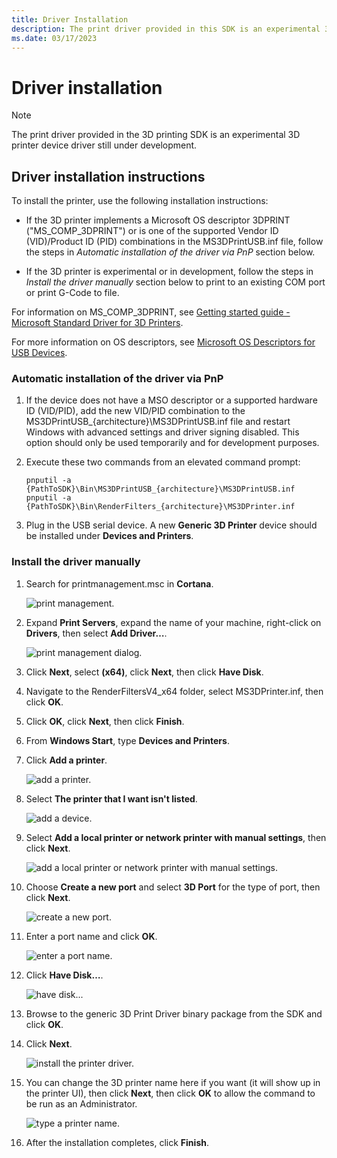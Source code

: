 ```yaml
---
title: Driver Installation
description: The print driver provided in this SDK is an experimental 3D printer device driver still under development.
ms.date: 03/17/2023
---
```


# Driver installation

> [!NOTE]
> The print driver provided in the 3D printing SDK is an experimental 3D printer device driver still under development.

## Driver installation instructions

To install the printer, use the following installation instructions:

- If the 3D printer implements a Microsoft OS descriptor 3DPRINT ("MS\_COMP\_3DPRINT") or is one of the supported Vendor ID (VID)/Product ID (PID) combinations in the MS3DPrintUSB.inf file, follow the steps in *Automatic installation of the driver via PnP* section below.

- If the 3D printer is experimental or in development, follow the steps in *Install the driver manually* section below to print to an existing COM port or print G-Code to file.

For information on MS_COMP_3DPRINT, see [Getting started guide - Microsoft Standard Driver for 3D Printers](./microsoft-standard-driver-for-3d-printers-.md).

For more information on OS descriptors, see [Microsoft OS Descriptors for USB Devices](../usbcon/microsoft-defined-usb-descriptors.md).

### Automatic installation of the driver via PnP

1. If the device does not have a MSO descriptor or a supported hardware ID (VID/PID), add the new VID/PID combination to the MS3DPrintUSB\_{architecture}\\MS3DPrintUSB.inf file and restart Windows with advanced settings and driver signing disabled. This option should only be used temporarily and for development purposes.

1. Execute these two commands from an elevated command prompt:

    ```console
    pnputil -a {PathToSDK}\Bin\MS3DPrintUSB_{architecture}\MS3DPrintUSB.inf
    pnputil -a {PathToSDK}\Bin\RenderFilters_{architecture}\MS3DPrinter.inf
    ```

1. Plug in the USB serial device. A new **Generic 3D Printer** device should be installed under **Devices and Printers**.

### Install the driver manually

1. Search for printmanagement.msc in **Cortana**.

    ![print management.](images/g-code-1.png)

1. Expand **Print Servers**, expand the name of your machine, right-click on **Drivers**, then select **Add Driver…**.

    ![print management dialog.](images/g-code-2.png)

1. Click **Next**, select **(x64)**, click **Next**, then click **Have Disk**.

1. Navigate to the RenderFiltersV4\_x64 folder, select MS3DPrinter.inf, then click **OK**.

1. Click **OK**, click **Next**, then click **Finish**.

1. From **Windows Start**, type **Devices and Printers**.

1. Click **Add a printer**.

    ![add a printer.](images/g-code-3.png)

1. Select **The printer that I want isn't listed**.

    ![add a device.](images/g-code-4.png)

1. Select **Add a local printer or network printer with manual settings**, then click **Next**.

    ![add a local printer or network printer with manual settings.](images/g-code-5.png)

1. Choose **Create a new port** and select **3D Port** for the type of port, then click **Next**.

    ![create a new port.](images/g-code-6.png)

1. Enter a port name and click **OK**.

    ![enter a port name.](images/g-code-7.png)

1. Click **Have Disk…**.

    ![have disk...](images/g-code-8.png)

1. Browse to the generic 3D Print Driver binary package from the SDK and click **OK**.

1. Click **Next**.

    ![install the printer driver.](images/g-code-9.png)

1. You can change the 3D printer name here if you want (it will show up in the printer UI), then click **Next**, then click **OK** to allow the command to be run as an Administrator.

    ![type a printer name.](images/g-code-10.png)

1. After the installation completes, click **Finish**.
